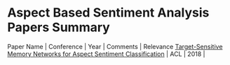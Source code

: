 # Aspect Based Sentiment Analysis Papers Summary

 Paper Name | Conference | Year | Comments | Relevance
[Target-Sensitive Memory Networks for Aspect Sentiment Classification][p1] | ACL | 2018 | 


[p1]: https://www.aclweb.org/anthology/P18-1088/
